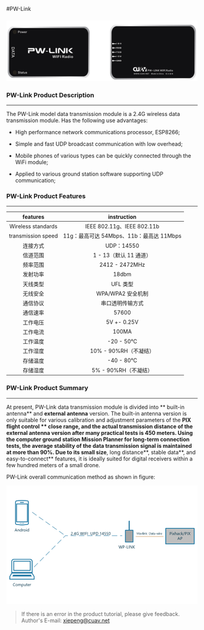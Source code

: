 #PW-Link

### ![](/assets/pw-link2.png)

### PW-Link Product Description

---

The PW-Link model data transmission module is a 2.4G wireless data transmission module. Has the following use advantages:

* High performance network communications processor, ESP8266;

* Simple and fast UDP broadcast communication with low overhead;

* Mobile phones of various types can be quickly connected through the WiFi module;

* Applied to various ground station software supporting UDP communication;

### PW-Link Product Features

---

| features | instruction |
| :---: | :---: |
| Wireless standards | IEEE 802.11g、IEEE 802.11b |
| transmission speed | 11g：最高可达 54Mbps、11b：最高达 11Mbps |
| 连接方式 | UDP：14550 |
| 信道范围 | 1 - 13（默认 11 通道） |
| 频率范围 | 2412 - 2472MHz |
| 发射功率 | 18dbm |
| 天线类型 | UFL 类型 |
| 无线安全 | WPA/WPA2 安全机制 |
| 通信协议 | 串口透明传输方式 |
| 通信速率 | 57600 |
| 工作电压 | 5V +- 0.25V |
| 工作电流 | 100MA |
| 工作温度 | -20 - 50°C |
| 工作湿度 | 10% - 90%RH（不凝结） |
| 存储温度 | -40 - 80°C |
| 存储湿度 | 5% - 90%RH（不凝结） |
### PW-Link Product Summary

---

At present, PW-Link data transmission module is divided into ** built-in antenna** and **external antenna** version. The built-in antenna version is only suitable for various calibration and adjustment parameters of the **PIX flight control ** close range, and the actual transmission distance of the external antenna version after many practical tests is **450** meters. Using the computer ground station Mission Planner for long-term connection tests, the average stability of the data transmission signal is maintained at more than **90%**. Due to its small size**, long distance**, stable data**, and easy-to-connect** features, it is ideally suited for digital receivers within a few hundred meters of a small drone.

PW-Link overall communication method as shown in figure:

![](images/pwlink-connected-description.png)

> If there is an error in the product tutorial, please give feedback. Author's E-mail: xiepeng@cuav.net


